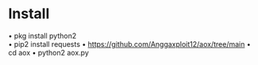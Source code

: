 # Install
• pkg install python2    
• pip2 install requests
• https://github.com/Anggaxploit12/aox/tree/main
• cd aox
• python2 aox.py
